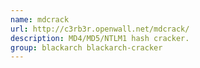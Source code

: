 ```yaml
---
name: mdcrack
url: http://c3rb3r.openwall.net/mdcrack/
description: MD4/MD5/NTLM1 hash cracker.
group: blackarch blackarch-cracker
---
```

